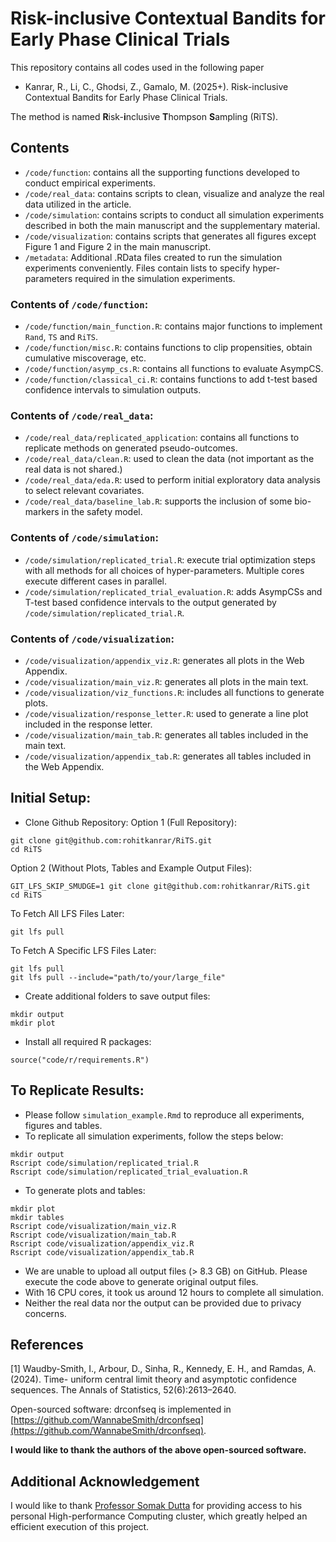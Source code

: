 # Risk-inclusive Contextual Bandits for Early Phase Clinical Trials

This repository contains all codes used in the following paper

- Kanrar, R., Li, C., Ghodsi, Z., Gamalo, M. (2025+). Risk-inclusive Contextual Bandits for Early Phase Clinical Trials.

The method is named **R**isk-**i**nclusive **T**hompson **S**ampling (RiTS).

## Contents

- `/code/function`: contains all the supporting functions developed to conduct empirical experiments.
- `/code/real_data`: contains scripts to clean, visualize and analyze the real data utilized in the article.
- `/code/simulation`: contains scripts to conduct all simulation experiments described in both the main manuscript and the supplementary material. 
- `/code/visualization`: contains scripts that generates all figures except Figure 1 and Figure 2 in the main manuscript.
- `/metadata`: Additional .RData files created to run the simulation experiments conveniently. Files contain lists to specify hyper-parameters required in the simulation experiments.

### Contents of `/code/function`:
- `/code/function/main_function.R`: contains major functions to implement `Rand`, `TS` and `RiTS`.
- `/code/function/misc.R`: contains functions to clip propensities, obtain cumulative miscoverage, etc. 
- `/code/function/asymp_cs.R`: contains all functions to evaluate AsympCS.
- `/code/function/classical_ci.R`: contains functions to add t-test based confidence intervals to simulation outputs. 

### Contents of `/code/real_data`:
- `/code/real_data/replicated_application`: contains all functions to replicate methods on generated pseudo-outcomes.
- `/code/real_data/clean.R`: used to clean the data (not important as the real data is not shared.) 
- `/code/real_data/eda.R`: used to perform initial exploratory data analysis to select relevant covariates.
- `/code/real_data/baseline_lab.R`: supports the inclusion of some bio-markers in the safety model.

### Contents of `/code/simulation`:
- `/code/simulation/replicated_trial.R`: execute trial optimization steps with all methods for all choices of hyper-parameters. Multiple cores execute different cases in parallel.
- `/code/simulation/replicated_trial_evaluation.R`: adds AsympCSs and T-test based confidence intervals to the output generated by `/code/simulation/replicated_trial.R`.

### Contents of `/code/visualization`:
- `/code/visualization/appendix_viz.R`: generates all plots in the Web Appendix.
- `/code/visualization/main_viz.R`: generates all plots in the main text.
- `/code/visualization/viz_functions.R`: includes all functions to generate plots.
- `/code/visualization/response_letter.R`: used to generate a line plot included in the response letter.
- `/code/visualization/main_tab.R`: generates all tables included in the main text.
- `/code/visualization/appendix_tab.R`: generates all tables included in the Web Appendix.


## Initial Setup:

- Clone Github Repository:
Option 1 (Full Repository):

```
git clone git@github.com:rohitkanrar/RiTS.git
cd RiTS
```
Option 2 (Without Plots, Tables and Example Output Files):

```
GIT_LFS_SKIP_SMUDGE=1 git clone git@github.com:rohitkanrar/RiTS.git
cd RiTS
```

To Fetch All LFS Files Later:
```
git lfs pull
```

To Fetch A Specific LFS Files Later:
```
git lfs pull
git lfs pull --include="path/to/your/large_file"
```

- Create additional folders to save output files:

```
mkdir output
mkdir plot
```

- Install all required R packages:

```
source("code/r/requirements.R")
```

## To Replicate Results:

- Please follow `simulation_example.Rmd` to reproduce all experiments, figures and tables.
- To replicate all simulation experiments, follow the steps below:
```
mkdir output
Rscript code/simulation/replicated_trial.R
Rscript code/simulation/replicated_trial_evaluation.R
```
- To generate plots and tables: 
```
mkdir plot
mkdir tables
Rscript code/visualization/main_viz.R
Rscript code/visualization/main_tab.R
Rscript code/visualization/appendix_viz.R
Rscript code/visualization/appendix_tab.R
```
- We are unable to upload all output files (> 8.3 GB) on GitHub. Please execute the code above to generate original output files. 
- With 16 CPU cores, it took us around 12 hours to complete all simulation.
- Neither the real data nor the output can be provided due to privacy concerns.


## References

[1] Waudby-Smith, I., Arbour, D., Sinha, R., Kennedy, E. H., and Ramdas, A. (2024). Time-
uniform central limit theory and asymptotic confidence sequences. The Annals of Statistics,
52(6):2613–2640.

Open-sourced software: drconfseq is implemented in [https://github.com/WannabeSmith/drconfseq](https://github.com/WannabeSmith/drconfseq).

**I would like to thank the authors of the above open-sourced software.**

## Additional Acknowledgement
I would like to thank [Professor Somak Dutta](https://faculty.sites.iastate.edu/somakd/) for providing access to his personal High-performance Computing cluster, which greatly helped an efficient execution of this project.
